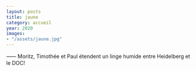```yaml
---
layout: posts
title: jaune
category: accueil
year: 2020
images:
- "/assets/jaune.jpg"
---
```


⸺ Moritz, Timothée et Paul étendent un linge humide entre Heidelberg et le DOC!